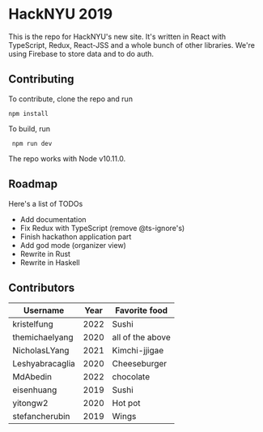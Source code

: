 # HackNYU 2019

This is the repo for HackNYU's new site. It's written in React with
TypeScript, Redux, React-JSS and a whole bunch of other libraries.
We're using Firebase to store data and to do auth.

## Contributing

To contribute, clone the repo and run

    npm install

 To build, run

     npm run dev

 The repo works with Node v10.11.0.

 ## Roadmap
 Here's a list of TODOs
  - Add documentation
  - Fix Redux with TypeScript (remove @ts-ignore's)
  - Finish hackathon application part
  - Add god mode (organizer view)
  - Rewrite in Rust
  - Rewrite in Haskell
  
## Contributors

|  Username      | Year | Favorite food    |
|----------------|------|------------------|
| kristelfung    | 2022 | Sushi            |
| themichaelyang | 2020 | all of the above |
| NicholasLYang  | 2021 | Kimchi-jjigae    |
| Leshyabracaglia| 2020 | Cheeseburger     |
| MdAbedin       | 2022 | chocolate        |
| eisenhuang     | 2019 | Sushi            |
| yitongw2       | 2020 | Hot pot          |
| stefancherubin | 2019 | Wings            |
